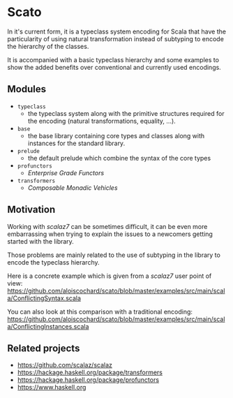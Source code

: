 Scato
=====

In it's current form, it is a typeclass system encoding for Scala that have the particularity of using natural transformation instead of subtyping to encode the hierarchy of the classes.

It is accompanied with a basic typeclass hierarchy and some examples to show the added benefits over conventional and currently used encodings. 

## Modules

- `typeclass`
	- the typeclass system along with the primitive structures required for the encoding (natural transformations, equality, ...).
- `base`
	- the base library containing core types and classes along with instances for the standard library.
- `prelude`
	- the default prelude which combine the syntax of the core types
- `profunctors`
	- *Enterprise Grade Functors*
- `transformers` 
	- *Composable Monadic Vehicles* 

## Motivation

Working with *scalaz7* can be sometimes difficult, it can be even more embarrassing when trying to explain the issues to a newcomers getting started with the library.

Those problems are mainly related to the use of subtyping in the library to encode the typeclass hierarchy.

Here is a concrete example which is given from a *scalaz7* user point of view:
https://github.com/aloiscochard/scato/blob/master/examples/src/main/scala/ConflictingSyntax.scala

You can also look at this comparison with a traditional encoding:
https://github.com/aloiscochard/scato/blob/master/examples/src/main/scala/ConflictingInstances.scala 

## Related projects
* https://github.com/scalaz/scalaz
* https://hackage.haskell.org/package/transformers
* https://hackage.haskell.org/package/profunctors
* https://www.haskell.org
